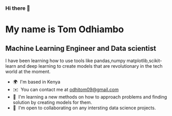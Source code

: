 ### Hi there 👋

My name is Tom Odhiambo
====================================================================================================================================

Machine Learning Engineer and Data scientist
--------------------------------------------

I have been learning how to use tools like pandas,numpy matplotlib,scikit-learn and deep learning to create models that are revolutionary in the tech world at the moment.

*   🌍  I'm based in Kenya
*   ✉️  You can contact me at [odhitom09@gmail.com](mailto:odhitom09@gmail.com)
*   🧠  I'm learning a new methods on how to approach problems and finding solution by creating models for them.
*   🤝  I'm open to collaborating on any intersting data science projects. 

